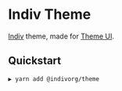# Indiv Theme

[Indiv](https://indiv.no) theme, made for [Theme UI](https://theme-ui.com).

## Quickstart

```shell
▶ yarn add @indivorg/theme
```
